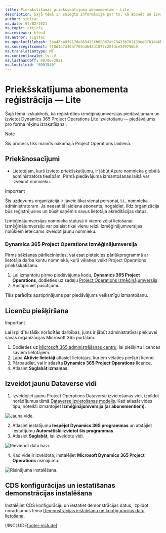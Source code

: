 ```yaml
---
title: Pierakstīšanās priekšskatījuma abonementam — Lite
description: Šajā tēmā ir sniegta informācija par to, kā abonēt un izvietot Project Operations Lite izvietošanu — pāreju uz proforma rēķinu izrakstīšanu.
author: sigitac
ms.date: 07/02/2021
ms.topic: article
ms.reviewer: kfend
ms.author: sigitac
ms.openlocfilehash: 5ba43ba9f917da068415fb62067ab73433b701139ee07014b6bd8c02612008ce
ms.sourcegitcommit: 7f8d1e7a16af769adb43d1877c28fdce53975db8
ms.translationtype: MT
ms.contentlocale: lv-LV
ms.lasthandoff: 08/06/2021
ms.locfileid: "6991540"
---
```

# <a name="sign-up-for-a-preview-subscription---lite"></a>Priekšskatījuma abonementa reģistrācija — Lite 

Šajā tēmā izskaidrots, kā reģistrēties izmēģinājumversijas piedāvājumam un izvietot Dynamics 365 Project Operations Lite izvietošanu — piedāvājums pro forma rēķinu izrakstīšanai.

> [!NOTE]
> Šis process tiks mainīts nākamajā Project Operations laidienā.

## <a name="prerequisites"></a>Priekšnosacījumi
- Lietotājam, kurš izvieto priekšskatījumu, ir jābūt Azure nomnieka globālā administratora tiesībām. Pirmā piedāvājuma izmantošanas laikā var izveidot nomnieku.

> [!IMPORTANT]
> Šis uzdevums organizācijā ir jāveic tikai vienai personai, t.i., nomnieka administratoram. Ja neesat šī laidiena abonents, nogaidiet, līdz organizācija būs reģistrējusies un būsit saņēmis savus lietotāja akreditācijas datus.
> 
> Izmēģinājumversijas nomnieka statusā ir vienreizējai lietošanai. Izmēģinājumversiju var palaist tikai vienu reizi. Izmēģinājumversijas nolūkiem ieteicams izveidot jaunu nomnieku.

### <a name="dynamics-365-project-operations-trial"></a>Dynamics 365 Project Operations izmēģinājumversija 

Pirms sākšanas pārliecinieties, vai esat pieteicies pārlūkprogrammā ar lietotāja darba kontu nomniekā, kurā vēlaties veikt Project Operations priekšskatīšanu.

1. Lai izmantotu pirmo piedāvājuma kodu, **Dynamics 365 Project Operations**, dodieties uz sadaļu [Project Operations izmēģinājumversija](https://aka.ms/try-po).
2. Apstipriniet pasūtījumu.

  Tiks parādīts apstiprinājums par piedāvājums veiksmīgu izmantošanu.

## <a name="assign-licenses"></a>Licenču piešķiršana

> [!IMPORTANT]
> Lai izpildītu tālāk norādītās darbības, jums ir jābūt administratīvai piekļuvei savas organizācijas Microsoft 365 portālam.


1. Dodieties uz [Microsoft 365 administrēšanas centru](https://portal.office.com/), lai piešķirtu licences saviem lietotājiem.
2. Lapā **Aktīvie lietotāji** atlasiet lietotājus, kuriem vēlaties piešķirt licenci.
3. Pārbaudiet, vai ir atlasīta **Dynamics 365 Project Operations** licence. 
4. Atlasiet **Saglabāt izmaiņas**.

## <a name="create-a-new-dataverse-environment"></a>Izveidot jaunu Dataverse vidi

1. Izveidojiet jaunu Project Operations Dataverse izvietošanas vidi, izpildot norādījumus tēmā [Dataverse izvietošanas modelis](lite-deployment.md). Kad atlasāt vides tipu, noteikti izmantojiet **Izmēģinājumversija (ar abonementiem)**.

  ![Jauna vide.](./media/19CreateEnvironment.png)

2. Atlasiet iestatījumu **Iespējot Dynamics 365 programmas** un atstājiet iestatījumu **Automātiski izvietot šīs programmas**.  
3. Atlasiet **Saglabāt**, lai izveidotu vidi.

  ![Pievienot datu bāzi.](./media/20CreateEnvironment1.png)

4. Kad vide ir izveidota, instalējiet **Microsoft Dynamics 365 Project Operations** risinājumu. 

![Risinājuma instalēšana.](./media/21InstallSolution.png)

## <a name="install-a-cds-configuration-and-setup-demo-data"></a>CDS konfigurācijas un iestatīšanas demonstrācijas instalēšana

Instalējiet CDS konfigurāciju un iestatiet demonstrācijas datus, izpildot norādījumus tēmā [Demonstrācijas iestatīšanu un konfigurācijas datu lietošana](lite-apply-demo-setup-config-data.md).


[!INCLUDE[footer-include](../includes/footer-banner.md)]
